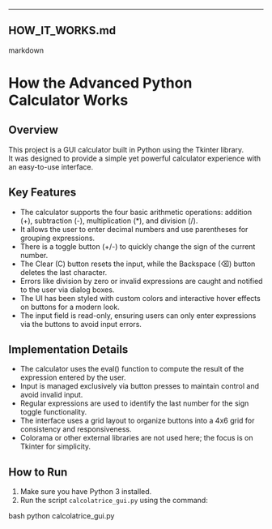 
---

## HOW_IT_WORKS.md

markdown
# How the Advanced Python Calculator Works

## Overview

This project is a GUI calculator built in Python using the Tkinter library.  
It was designed to provide a simple yet powerful calculator experience with an easy-to-use interface.

## Key Features

- The calculator supports the four basic arithmetic operations: addition (+), subtraction (-), multiplication (*), and division (/).
- It allows the user to enter decimal numbers and use parentheses for grouping expressions.
- There is a toggle button (+/-) to quickly change the sign of the current number.
- The Clear (C) button resets the input, while the Backspace (⌫) button deletes the last character.
- Errors like division by zero or invalid expressions are caught and notified to the user via dialog boxes.
- The UI has been styled with custom colors and interactive hover effects on buttons for a modern look.
- The input field is read-only, ensuring users can only enter expressions via the buttons to avoid input errors.

## Implementation Details

- The calculator uses the eval() function to compute the result of the expression entered by the user.
- Input is managed exclusively via button presses to maintain control and avoid invalid input.
- Regular expressions are used to identify the last number for the sign toggle functionality.
- The interface uses a grid layout to organize buttons into a 4x6 grid for consistency and responsiveness.
- Colorama or other external libraries are not used here; the focus is on Tkinter for simplicity.

## How to Run

1. Make sure you have Python 3 installed.
2. Run the script `calcolatrice_gui.py` using the command:

bash
python calcolatrice_gui.py
